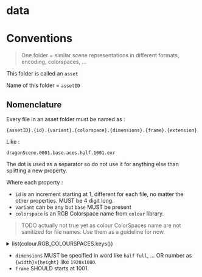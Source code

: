 # data

# Conventions

>One folder = similar scene representations in different formats, encoding,
colorspaces, ...

This folder is called an `asset`

Name of this folder = `assetID`

## Nomenclature

Every file in an asset folder must be named as :

```
{assetID}.{id}.{variant}.{colorspace}.{dimensions}.{frame}.{extension}
```

Like :

```
dragonScene.0001.base.aces.half.1001.exr
```

The dot is used as a separator so do not use it for anything else than splitting
a new property.

Where each property :

- `id` is an increment starting at 1, different for each file, no matter the other
properties. MUST be 4 digit long.
- `variant` can be any but `base` MUST be present
- `colorspace` is an RGB Colorspace name from `colour` library.
> TODO actually not true yet as colour ColorSpaces name are not sanitized for
> file names. Use them as a guideline for now.

<details>
  <summary>list(colour.RGB_COLOURSPACES.keys())</summary>

```python
['ACES2065-1',
 'ACEScc',
 'ACEScct',
 'ACEScg',
 'ACESproxy',
 'ALEXA Wide Gamut',
 'Adobe RGB (1998)',
 'Adobe Wide Gamut RGB',
 'Apple RGB',
 'Best RGB',
 'Beta RGB',
 'Blackmagic Wide Gamut',
 'CIE RGB',
 'Cinema Gamut',
 'ColorMatch RGB',
 'DCDM XYZ',
 'DCI-P3',
 'DCI-P3+',
 'DJI D-Gamut',
 'DRAGONcolor',
 'DRAGONcolor2',
 'DaVinci Wide Gamut',
 'Display P3',
 'Don RGB 4',
 'ECI RGB v2',
 'ERIMM RGB',
 'Ekta Space PS 5',
 'F-Gamut',
 'FilmLight E-Gamut',
 'ITU-R BT.2020',
 'ITU-R BT.470 - 525',
 'ITU-R BT.470 - 625',
 'ITU-R BT.709',
 'Max RGB',
 'N-Gamut',
 'NTSC (1953)',
 'NTSC (1987)',
 'P3-D65',
 'Pal/Secam',
 'ProPhoto RGB',
 'Protune Native',
 'REDWideGamutRGB',
 'REDcolor',
 'REDcolor2',
 'REDcolor3',
 'REDcolor4',
 'RIMM RGB',
 'ROMM RGB',
 'Russell RGB',
 'S-Gamut',
 'S-Gamut3',
 'S-Gamut3.Cine',
 'SMPTE 240M',
 'SMPTE C',
 'Sharp RGB',
 'V-Gamut',
 'Venice S-Gamut3',
 'Venice S-Gamut3.Cine',
 'Xtreme RGB',
 'sRGB',
 'aces',
 'adobe1998',
 'prophoto']
```

</details>

- `dimensions` MUST be specified in word like `half` `full`, ... OR number as
`{width}x{height}` like `1920x1080`.
- `frame` SHOULD starts at 1001.
